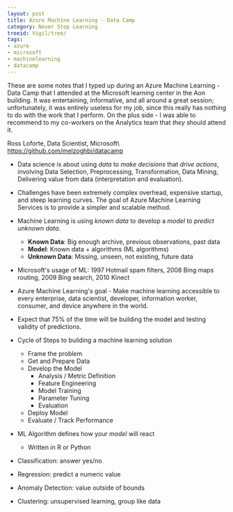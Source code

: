 ```yaml
---
layout: post
title: Azure Machine Learning - Data Camp
category: Never Stop Learning
treeid: Vigil/tree/
tags:
- azure
- microsoft
- machinelearning
- datacamp
---
```


These are some notes that I typed up during an Azure Machine Learning - Data Camp that I attended at the Microsoft learning center in the Aon building. It was entertaining, informative, and all around a great session; unfortunately, it was entirely useless for my job, since this really has nothing to do with the work that I perform. On the plus side - I was able to recommend to my co-workers on the Analytics team that _they_ should attend it.


Ross Loforte, Data Scientist, Microsoft\\
https://github.com/melzoghbi/datacamp

- Data science is about using _data_ to _make decisions_ that _drive actions_, involving Data Selection, Preprocessing, Transformation, Data Mining, Delivering value from data (interpretation and evaluation).
- Challenges have been extremely complex overhead, expensive startup, and steep learning curves. The goal of Azure Machine Learning Services is to provide a simpler and scalable method.
- Machine Learning is using _known data_ to develop a _model_ to _predict unknown data_.
  - **Known Data**: Big enough archive, previous observations, past data
  - **Model**: Known data + algorithms (ML algorithms)
  - **Unknown Data**: Missing, unseen, not existing, future data
- Microsoft's usage of ML: 1997 Hotmail spam filters, 2008 Bing maps routing, 2009 Bing search, 2010 Kinect
- Azure Machine Learning's goal - Make machine learning accessible to every enterprise, data scientist, developer, information worker, consumer, and device anywhere in the world.

- Expect that 75% of the time will be building the model and testing validity of predictions.
- Cycle of Steps to building a machine learning solution
  - Frame the problem
  - Get and Prepare Data
  - Develop the Model
    - Analysis / Metric Definition
    - Feature Engineering
    - Model Training
    - Parameter Tuning
    - Evaluation
  - Deploy Model
  - Evaluate / Track Performance


- ML Algorithm defines how your _model_ will react
  - Written in R or Python


- Classification: answer yes/no
- Regression: predict a numeric value
- Anomaly Detection: value outside of bounds
- Clustering: unsupervised learning, group like data